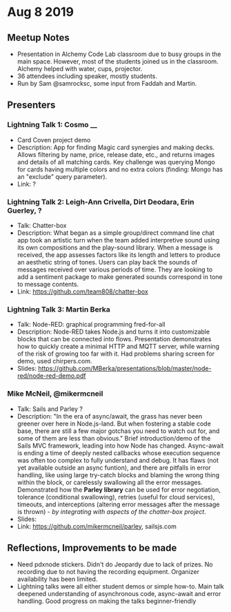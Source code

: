 # Aug 8 2019

## Meetup Notes
* Presentation in Alchemy Code Lab classroom due to busy groups in the main space. However, most of the students joined us in the classroom. Alchemy helped with water, cups, projector.
* 36 attendees including speaker, mostly students.
* Run by Sam @samrocksc, some input from Faddah and Martin.

## Presenters

### Lightning Talk 1: Cosmo __
* Card Coven project demo
* Description: App for finding Magic card synergies and making decks. Allows filtering by name, price, release date, etc., and returns images and details of all matching cards. Key challenge was querying Mongo for cards having multiple colors and no extra colors (finding: Mongo has an "exclude" query parameter).
* Link: ?

### Lightning Talk 2: Leigh-Ann Crivella, Dirt Deodara, Erin Guerley, ?
* Talk: Chatter-box
* Description: What began as a simple group/direct command line chat app took an artistic turn when the team added interpretive sound using its own compositions and the play-sound library. When a message is received, the app assesses factors like its length and letters to produce an aesthetic string of tones. Users can play back the sounds of messages received over various periods of time. They are looking to add a sentiment package to make generated sounds correspond in tone to message contents.
* Link: https://github.com/team808/chatter-box

### Lightning Talk 3: Martin Berka
* Talk: Node-RED: graphical programming fred-for-all
* Description: Node-RED takes Node.js and turns it into customizable blocks that can be connected into flows. Presentation demonstrates how to quickly create a minimal HTTP and MQTT server, while warning of the risk of growing too far with it. Had problems sharing screen for demo, used chirpers.com.
* Slides: https://github.com/MBerka/presentations/blob/master/node-red/node-red-demo.pdf

### Mike McNeil, @mikermcneil
* Talk: Sails and Parley ?
* Description: "In the era of async/await, the grass has never been greener over here in Node.js-land. But when fostering a stable code base, there are still a few major gotchas you need to watch out for, and some of them are less than obvious." Brief introduction/demo of the Sails MVC framework, leading into how Node has changed. Async-await is ending a time of deeply nested callbacks whose execution sequence was often too complex to fully understand and debug. It has flaws (not yet available outside an async funtion), and there are pitfalls in error handling, like using large try-catch blocks and blaming the wrong thing within the block, or carelessly swallowing all the error messages. Demonstrated how the **Parley library** can be used for error negotiation, tolerance (conditional swallowing), retries (useful for cloud services), timeouts, and interceptions (altering error messages after the message is thrown) - *by integrating with aspects of the chatter-box project*.
* Slides: 
* Link: https://github.com/mikermcneil/parley, sailsjs.com

## Reflections, Improvements to be made
* Need pdxnode stickers. Didn't do Jeopardy due to lack of prizes. No recording due to not having the recording equipment. Organizer availability has been limited.
* Lightning talks were all either student demos or simple how-to. Main talk deepened understanding of asynchronous code, async-await and error handling. Good progress on making the talks beginner-friendly